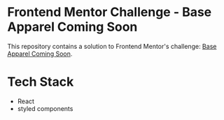# Frontend Mentor Challenge - Base Apparel Coming Soon

This repository contains a solution to Frontend Mentor's challenge: [Base Apparel Coming Soon](https://www.frontendmentor.io/challenges/base-apparel-coming-soon-page-5d46b47f8db8a7063f9331a0).

# Tech Stack

- React
- styled components
